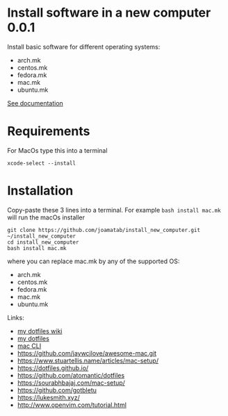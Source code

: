 # Install software in a new computer 0.0.1

Install basic software for different operating systems:

- arch.mk
- centos.mk
- fedora.mk
- mac.mk
- ubuntu.mk

[See documentation](https://install-new-computer.readthedocs.io/en/latest/)

# Requirements

For MacOs type this into a terminal

```
xcode-select --install
```

# Installation

Copy-paste these 3 lines into a terminal. For example `bash install mac.mk` will run the macOs installer

```
git clone https://github.com/joamatab/install_new_computer.git ~/install_new_computer
cd install_new_computer
bash install mac.mk
```

where you can replace mac.mk by any of the supported OS:

- arch.mk
- centos.mk
- fedora.mk
- mac.mk
- ubuntu.mk


Links:

- [my dotfiles wiki](https://github.com/joamatab/dotfiles/wiki)
- [my dotfiles](https://github.com/joamatab/dotfiles)
- [mac CLI](https://github.com/guarinogabriel/mac-cli)
- https://github.com/jaywcjlove/awesome-mac.git
- https://www.stuartellis.name/articles/mac-setup/
- https://dotfiles.github.io/
- https://github.com/atomantic/dotfiles
- https://sourabhbajaj.com/mac-setup/
- https://github.com/gotbletu
- https://lukesmith.xyz/
- http://www.openvim.com/tutorial.html
